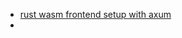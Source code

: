 
* [rust wasm frontend setup with axum](https://robert.kra.hn/posts/2022-04-03_rust-web-wasm/)
* [async graphql axum example]: https://github.com/async-graphql/examples/tree/master/axum/subscription
